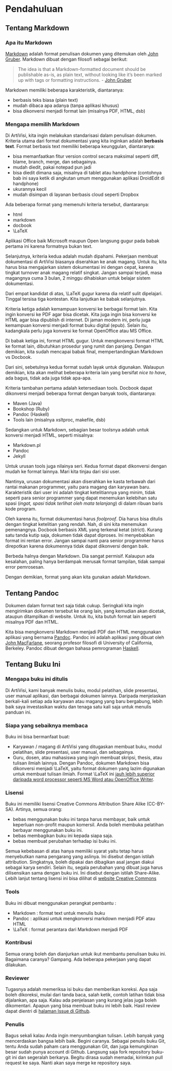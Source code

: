 # Pendahuluan #

## Tentang Markdown ##

### Apa itu Markdown ###

[Markdown](http://daringfireball.net/projects/markdown/) adalah format penulisan dokumen yang ditemukan oleh [John Gruber](http://daringfireball.net/). Markdown dibuat dengan filosofi sebagai berikut:

> The idea is that a Markdown-formatted document should be publishable as-is, as plain text, without looking like it’s been marked up with tags or formatting instructions. - [John Gruber](http://daringfireball.net/projects/markdown/)

Markdown memiliki beberapa karakteristik, diantaranya:

* berbasis teks biasa (plain text)
* mudah dibaca apa adanya (tanpa aplikasi khusus)
* bisa dikonversi menjadi format lain (misalnya PDF, HTML, dsb)

### Mengapa memilih Markdown ###

Di ArtiVisi, kita ingin melakukan standarisasi dalam penulisan dokumen. Kriteria utama dari format dokumentasi yang kita inginkan adalah **berbasis text**. Format berbasis text memiliki beberapa keunggulan, diantaranya:

* bisa memanfaatkan fitur version control secara maksimal seperti diff, blame, branch, merge, dan sebagainya.
* mudah diedit, pakai notepad pun jadi
* bisa diedit dimana saja, misalnya di tablet atau handphone (contohnya bab ini saya ketik di angkutan umum menggunakan aplikasi DroidEdit di handphone)
* ukurannya kecil
* mudah disimpan di layanan berbasis cloud seperti Dropbox

Ada beberapa format yang memenuhi kriteria tersebut, diantaranya:

* html
* markdown
* docbook
* \LaTeX

Aplikasi Office baik Microsoft maupun Open langsung gugur pada babak pertama ini karena formatnya bukan text.

Selanjutnya, kriteria kedua adalah mudah dipahami. Pekerjaan membuat dokumentasi di ArtiVisi biasanya diserahkan ke anak magang. Untuk itu, kita harus bisa mengajarkan sistem dokumentasi ini dengan cepat, karena tingkat turnover anak magang relatif singkat. Jangan sampai terjadi, masa magangnya cuma 3 bulan, 2 minggu dihabiskan untuk belajar sistem dokumentasi. 

Dari empat kandidat di atas, \LaTeX gugur karena dia relatif sulit dipelajari. Tinggal tersisa tiga kontestan. Kita lanjutkan ke babak selanjutnya.

Kriteria ketiga adalah kemampuan konversi ke berbagai format lain. Kita ingin konversi ke PDF agar bisa dicetak. Kita juga ingin bisa konversi ke HTML agar bisa dipublish di internet. Di jaman modern ini, perlu juga kemampuan konversi menjadi format buku digital (epub). Selain itu, kadangkala perlu juga konversi ke format OpenOffice atau MS Office. 

Di babak ketiga ini, format HTML gugur. Untuk mengkonversi format HTML ke format lain, dibutuhkan prosedur yang rumit dan panjang. Dengan demikian, kita sudah mencapai babak final, mempertandingkan Markdown vs Docbook.

Dari sini, sebetulnya kedua format sudah layak untuk digunakan. Walaupun demikian, kita akan melihat beberapa kriteria lain yang bersifat _nice to have_, ada bagus, tidak ada juga tidak apa-apa. 

Kriteria tambahan pertama adalah ketersediaan tools. Docbook dapat dikonversi menjadi beberapa format dengan banyak tools, diantaranya:

* Maven (Java)
* Bookshop (Ruby)
* Pandoc (Haskell)
* Tools lain (misalnya xsltproc, makefile, dsb)

Sedangkan untuk Markdown, sebagian besar toolsnya adalah untuk konversi menjadi HTML, seperti misalnya:

* Markdown.pl
* Pandoc
* Jekyll

Untuk urusan tools juga nilainya seri. Kedua format dapat dikonversi dengan mudah ke format lainnya. Mari kita tinjau dari sisi user.

Nantinya, urusan dokumentasi akan diserahkan ke kasta terbawah dari rantai makanan programmer, yaitu para magang dan karyawan baru. Karakteristik dari user ini adalah tingkat ketelitiannya yang minim, tidak seperti para senior programmer yang dapat menemukan kelebihan satu spasi (_ingat, spasi tidak terlihat oleh mata telanjang_) di dalam ribuan baris kode program. 

Oleh karena itu, format dokumentasi harus _foolproof_. Dia harus bisa ditulis dengan tingkat ketelitian yang rendah. Nah, di sini kita menemukan pemenangnya. Docbook berbasis XML yang terkenal ketat (strict). Kurang satu tanda kutip saja, dokumen tidak dapat diproses. Ini menyebabkan format ini rentan error. Jangan sampai nanti para senior programmer harus direpotkan karena dokumennya tidak dapat dikonversi dengan baik.

Berbeda halnya dengan Markdown. Dia sangat permisif. Kalaupun ada kesalahan, paling hanya berdampak merusak format tampilan, tidak sampai error pemrosesan.

Dengan demikian, format yang akan kita gunakan adalah Markdown.

## Tentang Pandoc ##

Dokumen dalam format text saja tidak cukup. Seringkali kita ingin mengirimkan dokumen tersebut ke orang lain, yang kemudian akan dicetak, ataupun ditampilkan di website. Untuk itu, kita butuh format lain seperti misalnya PDF dan HTML. 

Kita bisa mengkonversi Markdown menjadi PDF dan HTML menggunakan aplikasi yang bernama [Pandoc](http://johnmacfarlane.net/pandoc/). 
Pandoc ini adalah aplikasi yang dibuat oleh [John MacFarlane](http://johnmacfarlane.net), seorang profesor filosofi di University of California, Berkeley. Pandoc dibuat dengan bahasa pemrograman [Haskell](http://en.wikipedia.org/wiki/Haskell_(programming_language)).

## Tentang Buku Ini ##

### Mengapa buku ini ditulis ###

Di ArtiVisi, kami banyak menulis buku, modul pelatihan, slide presentasi, user manual aplikasi, dan berbagai dokumen lainnya. Daripada menjelaskan berkali-kali setiap ada karyawan atau magang yang baru bergabung, lebih baik saya investasikan waktu dan tenaga satu kali saja untuk menulis panduan ini.

### Siapa yang sebaiknya membaca ###

Buku ini bisa bermanfaat buat: 

* Karyawan / magang di ArtiVisi yang ditugaskan membuat buku, modul pelatihan, slide presentasi, user manual, dan sebagainya.
* Guru, dosen, atau mahasiswa yang ingin membuat skripsi, thesis, atau tulisan ilmiah lainnya. Dengan Pandoc, dokumen Markdown bisa dikonversi menjadi \LaTeX, yaitu format dokumen yang lazim digunakan untuk membuat tulisan ilmiah. Format \LaTeX ini [jauh lebih superior daripada word processor seperti MS Word atau OpenOffice Writer](http://ricardo.ecn.wfu.edu/~cottrell/wp.html).


### Lisensi ###

Buku ini memiliki lisensi Creative Commons Attribution Share Alike
(CC-BY-SA). Artinya, semua orang:

-   bebas menggunakan buku ini tanpa harus membayar, baik untuk
    keperluan non-profit maupun komersil. Anda boleh membuka pelatihan
    berbayar menggunakan buku ini.
-   bebas membagikan buku ini kepada siapa saja.
-   bebas membuat perubahan terhadap isi buku ini.

Semua kebebasan di atas hanya memiliki syarat yaitu tetap harus
menyebutkan nama pengarang yang aslinya. Ini disebut dengan istilah
attribution. Singkatnya, boleh dipakai dan dibagikan asal jangan diakui
sebagai karya sendiri. Selain itu, segala perubahan yang dibuat juga
harus dilisensikan sama dengan buku ini. Ini disebut dengan istilah
Share-Alike. Lebih lanjut tentang lisensi ini bisa dilihat di
[website Creative Commons](http://creativecommons.org/licenses/)

### Tools 

Buku ini dibuat menggunakan perangkat pembantu :

- Markdown : format text untuk menulis buku
- Pandoc : aplikasi untuk mengkonversi markdown menjadi PDF atau HTML
- \LaTeX : format perantara dari Markdown menjadi PDF

### Kontribusi ###

Semua orang boleh dan dianjurkan untuk ikut membantu penulisan buku ini. Bagaimana caranya? Gampang. Ada beberapa pekerjaan yang dapat dilakukan.

### Reviewer ###

Tugasnya adalah memeriksa isi buku dan memberikan koreksi. Apa saja
boleh dikoreksi, mulai dari tanda baca, salah ketik, contoh latihan
tidak bisa dijalankan, apa saja. Kalau ada penjelasan yang kurang jelas
juga boleh dikomentari. Apapun yang bisa membuat buku ini lebih baik.
Hasil review dapat dientri di [halaman Issue di
Github](https://github.com/endymuhardin/buku-pandoc/issues).

### Penulis ###

Bagus sekali kalau Anda ingin menyumbangkan tulisan. Lebih banyak yang
mencerdaskan bangsa lebih baik. Begini caranya. Sebagai penulis buku
Git, tentu Anda sudah paham cara menggunakan Git, dan juga kemungkinan
besar sudah punya account di Github. Langsung saja fork repository
buku-git ini dan segeralah berkarya. Begitu dirasa sudah memadai,
kirimkan pull request ke saya. Nanti akan saya merge ke repository saya.
